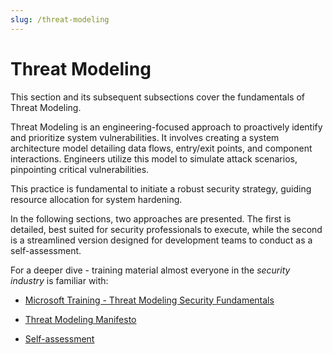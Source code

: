 ```yaml
---
slug: /threat-modeling
---
```


# Threat Modeling

This section and its subsequent subsections cover the fundamentals of Threat Modeling.

Threat Modeling is an engineering-focused approach to proactively identify and prioritize system vulnerabilities. It involves creating a system architecture model detailing data flows, entry/exit points, and component interactions. Engineers utilize this model to simulate attack scenarios, pinpointing critical vulnerabilities.

This practice is fundamental to initiate a robust security strategy, guiding resource allocation for system hardening.

In the following sections, two approaches are presented. The first is detailed, best suited for security professionals to execute, while the second is a streamlined version designed for development teams to conduct as a self-assessment.

For a deeper dive - training material almost everyone in the _security industry_ is familiar with:

- [Microsoft Training - Threat Modeling Security Fundamentals](https://docs.microsoft.com/en-us/learn/paths/tm-threat-modeling-fundamentals/)

- [Threat Modeling Manifesto](https://www.threatmodelingmanifesto.org/)

- [Self-assessment](https://github.com/cncf/tag-security/blob/main/assessments/guide/self-assessment.md)
